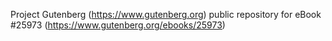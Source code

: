 Project Gutenberg (https://www.gutenberg.org) public repository for eBook #25973 (https://www.gutenberg.org/ebooks/25973)

